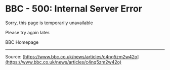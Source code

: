 # BBC - 500: Internal Server Error

Sorry, this page is temporarily unavailable

Please try again later.

BBC Homepage

---
Source: [https://www.bbc.co.uk/news/articles/c4nq5zm2w42o](https://www.bbc.co.uk/news/articles/c4nq5zm2w42o)